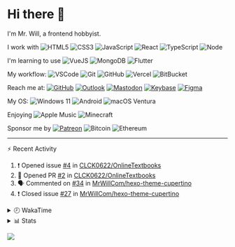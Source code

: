 # Hi there 👋

I'm Mr. Will, a frontend hobbyist.

I work with ![HTML5](https://img.shields.io/badge/HTML5-E34F26.svg?logo=html5&logoColor=white) ![CSS3](https://img.shields.io/badge/CSS3-1572B6.svg?logo=css3&logoColor=white) ![JavaScript](https://img.shields.io/badge/JavaScript-F7DF1E.svg?logo=javascript&logoColor=black) ![React](https://img.shields.io/badge/React-20232a.svg?logo=react&logoColor=61DAFB) ![TypeScript](https://img.shields.io/badge/TypeScript-007ACC.svg?logo=typescript&logoColor=white) ![Node](https://img.shields.io/badge/Node.js-43853D.svg?logo=node.js&logoColor=white)

I'm learning to use ![VueJS](https://img.shields.io/badge/Vue.js-35495e.svg?logo=vue.js&logoColor=4FC08D) ![MongoDB](https://img.shields.io/badge/MongoDB-4ea94b.svg?logo=mongodb&logoColor=white) ![Flutter](https://img.shields.io/badge/Flutter-02569B.svg?logo=flutter&logoColor=white)

My workflow: ![VSCode](https://img.shields.io/badge/VS%20Code-007ACC?logo=visual-studio-code&logoColor=white) ![Git](https://img.shields.io/badge/Git-black?logo=git) ![GitHub](https://img.shields.io/badge/GitHub-181717.svg?logo=github&logoColor=white) ![Vercel](https://img.shields.io/badge/Vercel-333?logo=vercel) ![BitBucket](https://img.shields.io/badge/BitBucket-darkblue?logo=bitbucket)

Reach me at: [![GitHub](https://img.shields.io/badge/GitHub-MrWillCom-181717.svg?logo=github&logoColor=white)](https://github.com/MrWillCom) [![Outlook](https://img.shields.io/badge/Outlook-mr.will.com%40outlook.com-0078D4?logo=microsoft-outlook&logoColor=white)](mailto:mr.will.com@outlook.com) [![Mastodon](https://img.shields.io/badge/Mastodon-@MrWillCom@noc.social-3088D4?logo=mastodon&logoColor=white)](https://noc.social/@MrWillCom) [![Keybase](https://img.shields.io/badge/Keybase-mrwillcom-33A0FF?logo=keybase&logoColor=white)](https://keybase.io/mrwillcom) [![Figma](https://img.shields.io/badge/Figma-MrWillCom-F24E1E?logo=figma&logoColor=white)](https://figma.com/@MrWillCom)

My OS: ![Windows 11](https://img.shields.io/badge/Windows%2011-0078D6?logo=microsoft&logoColor=white) ![Android](https://img.shields.io/badge/Android-3DDC84?logo=android&logoColor=white) ![macOS Ventura](https://img.shields.io/badge/macOS%20Ventura-242524?logo=apple&logoColor=white)

Enjoying ![Apple Music](https://img.shields.io/badge/-Apple%20Music-FA243C.svg?logo=apple-music&logoColor=white) ![Minecraft](https://img.shields.io/badge/Minecraft-JE%201.19.2-62B47A.svg?logo=mojang-studios&logoColor=white)

Sponsor me by [![Patreon](https://img.shields.io/badge/Patreon-MrWillCom-F96854.svg?logo=patreon&logoColor=white)](https://www.patreon.com/MrWillCom) ![Bitcoin](https://img.shields.io/badge/Bitcoin-bc1qd8w0qdjdj8gy6nr4cwvfywsv7w7ysqzwdf7sm5-000000.svg?logo=bitcoin&logoColor=white) ![Ethereum](https://img.shields.io/badge/Ethereum-0x44Baea5016C461aA838ff9B369A60246A9a540Eb-3C3C3D.svg?logo=ethereum&logoColor=white)

---

⚡ Recent Activity

<!--START_SECTION:activity-->
1. ❗️ Opened issue [#4](https://github.com/CLCK0622/OnlineTextbooks/issues/4) in [CLCK0622/OnlineTextbooks](https://github.com/CLCK0622/OnlineTextbooks)
2. 💪 Opened PR [#2](https://github.com/CLCK0622/OnlineTextbooks/pull/2) in [CLCK0622/OnlineTextbooks](https://github.com/CLCK0622/OnlineTextbooks)
3. 🗣 Commented on [#34](https://github.com/MrWillCom/hexo-theme-cupertino/issues/34) in [MrWillCom/hexo-theme-cupertino](https://github.com/MrWillCom/hexo-theme-cupertino)
4. ❗️ Closed issue [#27](https://github.com/MrWillCom/hexo-theme-cupertino/issues/27) in [MrWillCom/hexo-theme-cupertino](https://github.com/MrWillCom/hexo-theme-cupertino)
<!--END_SECTION:activity-->

<details>
<summary>🕗 WakaTime</summary>

<!--START_SECTION:waka-->
![Code Time](http://img.shields.io/badge/Code%20Time-141%20hrs%2033%20mins-blue)

**I'm a Night 🦉** 

```text
🌞 Morning    75 commits     ██░░░░░░░░░░░░░░░░░░░░░░░   11.26% 
🌆 Daytime    236 commits    ████████░░░░░░░░░░░░░░░░░   35.44% 
🌃 Evening    342 commits    ████████████░░░░░░░░░░░░░   51.35% 
🌙 Night      13 commits     ░░░░░░░░░░░░░░░░░░░░░░░░░   1.95%

```
📅 **I'm Most Productive on Saturday** 

```text
Monday       83 commits     ███░░░░░░░░░░░░░░░░░░░░░░   12.46% 
Tuesday      113 commits    ████░░░░░░░░░░░░░░░░░░░░░   16.97% 
Wednesday    96 commits     ███░░░░░░░░░░░░░░░░░░░░░░   14.41% 
Thursday     67 commits     ██░░░░░░░░░░░░░░░░░░░░░░░   10.06% 
Friday       76 commits     ██░░░░░░░░░░░░░░░░░░░░░░░   11.41% 
Saturday     129 commits    ████░░░░░░░░░░░░░░░░░░░░░   19.37% 
Sunday       102 commits    ███░░░░░░░░░░░░░░░░░░░░░░   15.32%

```


📊 **This Week I Spent My Time On** 

```text
⌚︎ Time Zone: Asia/Shanghai

💬 Programming Languages: 
JavaScript               2 hrs 31 mins       █████████████░░░░░░░░░░░░   52.73% 
Markdown                 1 hr 10 mins        ██████░░░░░░░░░░░░░░░░░░░   24.39% 
Other                    16 mins             █░░░░░░░░░░░░░░░░░░░░░░░░   5.65% 
TypeScript               15 mins             █░░░░░░░░░░░░░░░░░░░░░░░░   5.5% 
YAML                     12 mins             █░░░░░░░░░░░░░░░░░░░░░░░░   4.39%

🔥 Editors: 
VS Code                  4 hrs 47 mins       █████████████████████████   100.0%

💻 Operating System: 
Mac                      3 hrs 35 mins       ██████████████████░░░░░░░   74.92% 
Windows                  1 hr 12 mins        ██████░░░░░░░░░░░░░░░░░░░   25.08%

```

**I Mostly Code in JavaScript** 

```text
JavaScript               18 repos            ██████████████░░░░░░░░░░░   56.25% 
CSS                      5 repos             ████░░░░░░░░░░░░░░░░░░░░░   15.62% 
C++                      3 repos             ██░░░░░░░░░░░░░░░░░░░░░░░   9.38% 
SCSS                     2 repos             █░░░░░░░░░░░░░░░░░░░░░░░░   6.25% 
Swift                    2 repos             █░░░░░░░░░░░░░░░░░░░░░░░░   6.25%

```



 Last Updated on 15/12/2022 18:38:42 UTC
<!--END_SECTION:waka-->

</details>

<details>
  <summary>📊 Stats</summary>
  <img src="https://github-readme-stats.vercel.app/api?username=MrWillCom&hide_title=true&show_icons=true&count_private=true&include_all_commits=true" alt="Stats">
</details>

![](https://hit.yhype.me/github/profile?user_id=47271684)
